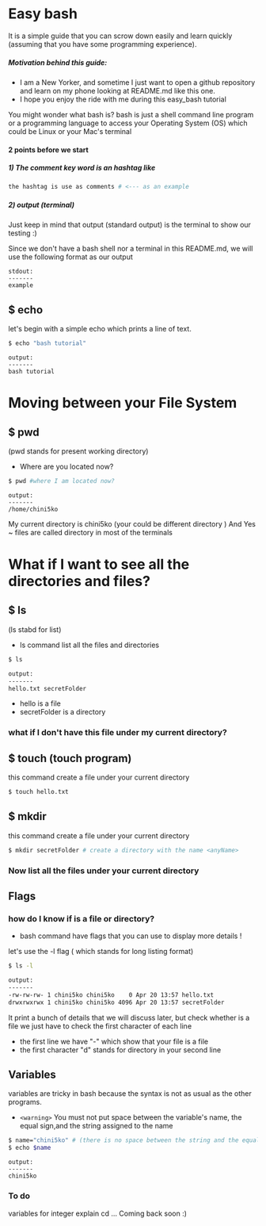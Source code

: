 # Easy bash
It is a simple guide that you can scrow down easily and learn quickly (assuming that you have some programming experience).

#####   Motivation behind this guide:
-   I am a New Yorker, and sometime I just want to open a github repository and learn on my phone looking at README.md like this one. 
-   I hope you enjoy the ride with me during this easy_bash tutorial 

You might wonder what bash is? 
bash is just a shell command line program or a programming language to access your Operating System (OS) which could be Linux or your Mac's terminal 

#### 2 points before we start 

##### 1) The comment key word is an hashtag like #
```bash 
the hashtag is use as comments # <--- as an example 
```

##### 2) output (terminal)
Just keep in mind that output (standard output) is the terminal to show our testing :)  

Since we don't have a bash shell nor a terminal in this README.md, we will use the following format as our output

```
stdout:
-------
example
```

## $ echo

let's begin with a simple echo which prints a line of text. 

```bash
$ echo "bash tutorial"
```

```
output:
-------
bash tutorial 
```

# Moving between your File System 

## $ pwd
(pwd stands for present working directory)
- Where are you located now? 


```bash
$ pwd #where I am located now?
```

```
output:
-------
/home/chini5ko
```
My current directory is chini5ko (your could be different directory )
And Yes ~ files are called directory in most of the terminals 


# What if I want to see all the directories and files?
## $ ls
 (ls stabd for list)
 - ls command list all the files and directories

```bash
$ ls 
```

```bash
output:
-------
hello.txt secretFolder
```
- hello is a file
- secretFolder is a directory 

### what if I don't have this file under my current directory?

## $ touch (touch program)
this command create a file under your current directory 
```bash
$ touch hello.txt 
```

## $ mkdir 
this command create a file under your current directory 
```bash
$ mkdir secretFolder # create a directory with the name <anyName>
```
### Now list all the files under your current directory 


## Flags 

### how do I know if is a file or directory?
-   bash command have flags that you can use to display more details ! 

let's use the -l flag ( which stands for long listing format)
```bash
$ ls -l
```

```bash
output:
-------
-rw-rw-rw- 1 chini5ko chini5ko    0 Apr 20 13:57 hello.txt
drwxrwxrwx 1 chini5ko chini5ko 4096 Apr 20 13:57 secretFolder
```
It print a bunch of details that we will discuss later, but check whether is a file we just have to check the first character of each line
- the first line we have "-" which show that your file is a file
- the first character "d" stands for directory in your second line 



## Variables
variables are tricky in bash because the syntax is not as usual as the other programs. 
-  ```<warning>``` You must not put space between the variable's name, the equal sign,and the string assigned to the name 
```bash
$ name="chini5ko" # (there is no space between the string and the equal sign !)
$ echo $name
```
```
output:
-------
chini5ko  
```

### To do 
variables for integer
explain cd 
... Coming back soon :)






